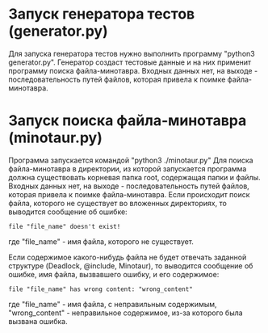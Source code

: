 # Запуск генератора тестов (generator.py)
Для запуска генератора тестов нужно выполнить программу  "python3 generator.py". Генератор создаст тестовые данные и на них применит программу поиска файла-минотавра. Входных данных нет, на выходе - последовательность путей файлов, которая привела к поимке файла-минотавра.
# Запуск поиска файла-минотавра (minotaur.py)
Программа запускается командой "python3 ./minotaur.py"
Для поиска файла-минотавра в директории, из которой запускается программа должна существовать корневая папка root, содержащая папки и файлы. Входных данных нет, на выходе - последовательность путей файлов, которая привела к поимке файла-минотавра. Если происходит поиск файла, которого не существует во вложенных директориях, то выводится сообщение об ошибке:

    file "file_name" doesn't exist!

где "file_name" - имя файла, которого не существует.

Если содержимое какого-нибудь файла не будет отвечать заданной структуре (Deadlock, @include, Minotaur), то выводится сообщение об ошибке, имя файла, вызвавшего ошибку, и его содержимое:

    file "file_name" has wrong content: "wrong_content"
    
где "file_name" - имя файла, с неправильным содержимым, "wrong_content" - 
неправильное содержимое, из-за которого была вызвана ошибка.
